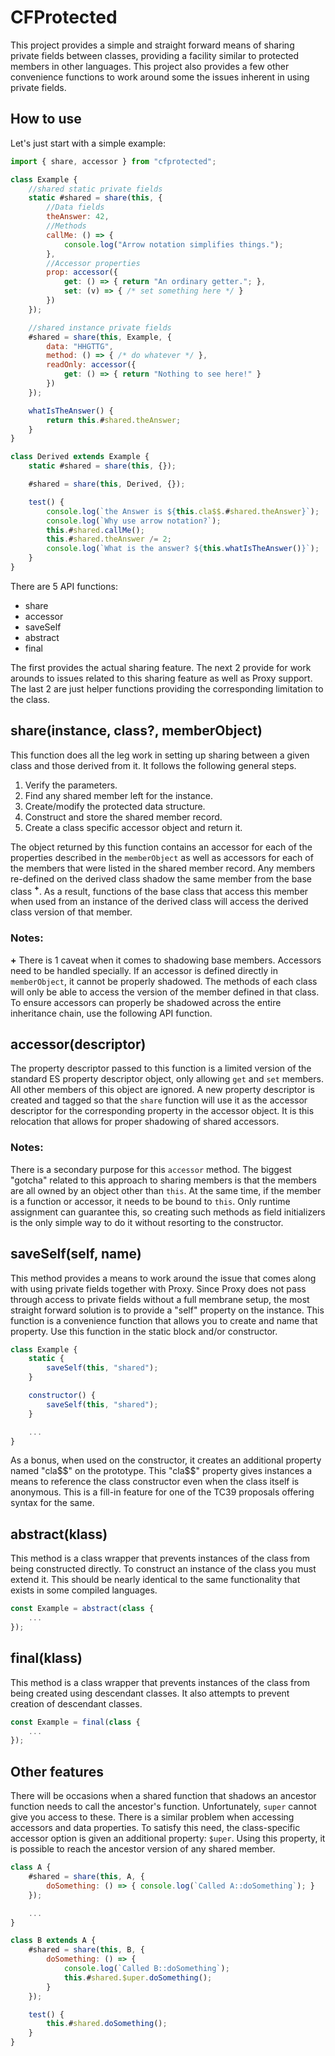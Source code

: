 # CFProtected
This project provides a simple and straight forward means of sharing private
fields between classes, providing a facility similar to protected members in
other languages. This project also provides a few other convenience functions
to work around some the issues inherent in using private fields.

## How to use
Let's just start with a simple example:

```js
import { share, accessor } from "cfprotected";

class Example {
    //shared static private fields
    static #shared = share(this, {
        //Data fields
        theAnswer: 42,
        //Methods
        callMe: () => {
            console.log("Arrow notation simplifies things.");
        },
        //Accessor properties
        prop: accessor({
            get: () => { return "An ordinary getter."; },
            set: (v) => { /* set something here */ }
        })
    });

    //shared instance private fields
    #shared = share(this, Example, {
        data: "HHGTTG",
        method: () => { /* do whatever */ },
        readOnly: accessor({
            get: () => { return "Nothing to see here!" }
        })
    });

    whatIsTheAnswer() {
        return this.#shared.theAnswer;
    }
}

class Derived extends Example {
    static #shared = share(this, {});

    #shared = share(this, Derived, {});

    test() {
        console.log(`the Answer is ${this.cla$$.#shared.theAnswer}`);
        console.log(`Why use arrow notation?`);
        this.#shared.callMe();
        this.#shared.theAnswer /= 2;
        console.log(`What is the answer? ${this.whatIsTheAnswer()}`);
    }
}
```

There are 5 API functions:

* share
* accessor
* saveSelf
* abstract
* final

The first provides the actual sharing feature. The next 2 provide for work arounds to issues related to this sharing feature as well as Proxy support. The last 2 are just helper functions providing the corresponding limitation to the class.

## **share(instance, class?, memberObject)**
This function does all the leg work in setting up sharing between a given class and those derived from it. It follows the following general steps.

1. Verify the parameters.
2. Find any shared member left for the instance.
3. Create/modify the protected data structure.
4. Construct and store the shared member record.
5. Create a class specific accessor object and return it.

The object returned by this function contains an accessor for each of the properties described in the `memberObject` as well as accessors for each of the members that were listed in the shared member record. Any members re-defined on the derived class shadow the same member from the base class **<sup>+</sup>**. As a result, functions of the base class that access this member when used from an instance of the derived class will access the derived class version of that member.

### Notes:
**+** There is 1 caveat when it comes to shadowing base members. Accessors need to be handled specially. If an accessor is defined directly in `memberObject`, it cannot be properly shadowed. The methods of each class will only be able to access the version  of the member defined in that class. To ensure accessors can properly be shadowed across the entire inheritance chain, use the following API function.

## **accessor(descriptor)**
The property descriptor passed to this function is a limited version of the standard ES property descriptor object, only allowing `get` and `set` members. All other members of this object are ignored. A new property descriptor is created and tagged so that the `share` function will use it as the accessor descriptor for the corresponding property in the accessor object. It is this relocation that allows for proper shadowing of shared accessors. 

### Notes:
There is a secondary purpose for this `accessor` method. The biggest "gotcha" related to this approach to sharing members is that the members are all owned by an object other than `this`. At the same time, if the member is a function or accessor, it needs to be bound to `this`. Only runtime assignment can guarantee this, so creating such methods as field initializers is the only simple way to do it without resorting to the constructor.

## **saveSelf(self, name)**
This method provides a means to work around the issue that comes along with using private fields together with Proxy. Since Proxy does not pass through access to private fields without a full membrane setup, the most straight forward solution is to provide a "self" property on the instance. This function is a convenience function that allows you to create and name that property. Use this function in the static block and/or constructor.
```js
class Example {
    static {
        saveSelf(this, "shared");
    }

    constructor() {
        saveSelf(this, "shared");
    }

    ...
}
```

As a bonus, when used on the constructor, it creates an additional property named "cla\$\$" on the prototype. This "cla\$\$" property gives instances a means to reference the class constructor even when the class itself is anonymous. This is a fill-in feature for one of the TC39 proposals offering syntax for the same.

## **abstract(klass)**
This method is a class wrapper that prevents instances of the class from being constructed directly. To construct an instance of the class you must extend it. This should be nearly identical to the same functionality that exists in some compiled languages.
```js
const Example = abstract(class {
    ...
});
```

## **final(klass)**
This method is a class wrapper that prevents instances of the class from being created using descendant classes. It also attempts to prevent creation of descendant classes.
```js
const Example = final(class {
    ...
});
```

## Other features
There will be occasions when a shared function that shadows an ancestor function needs to call the ancestor's function. Unfortunately, `super` cannot give you access to these. There is a similar problem when accessing accessors and data properties. To satisfy this need, the class-specific accessor option is given an additional property: `$uper`. Using this property, it is possible to reach the ancestor version of any shared member.

```js
class A {
    #shared = share(this, A, {
        doSomething: () => { console.log(`Called A::doSomething`); }
    });

    ...
}

class B extends A {
    #shared = share(this, B, {
        doSomething: () => {
            console.log(`Called B::doSomething`);
            this.#shared.$uper.doSomething();
        }
    });

    test() {
        this.#shared.doSomething();
    }
}
```
